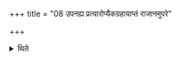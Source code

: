 +++
title = "08 उपनह्य प्रत्यारोप्यैकग्रहायाप्तं राजानमुपरे"

+++

<details><summary>थिते</summary>

उपनह्य प्रत्यारोप्यैकग्रहायाप्तं राजानमुपरे न्युप्य होतृचमसेऽशूं\!नवधाय तस्मिन्ग्रावाणमुपांशुसवनमुपरि धारयंस्त्रिः प्रदक्षिणं परिप्लावयन्निग्राभमुपैति प्रागपागुदगधरागिति ८
</details>
